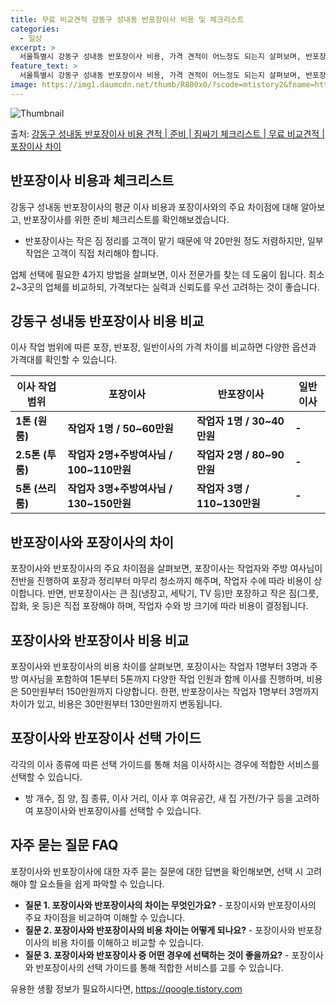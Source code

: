 ```yaml
---
title: 무료 비교견적 강동구 성내동 반포장이사 비용 및 체크리스트
categories:
  - 일상
excerpt: >
  서울특별시 강동구 성내동 반포장이사 비용, 가격 견적이 어느정도 되는지 살펴보며, 반포장이사를 준비함에 있어 짐싸기 준비 체크리스트가 무엇인지 보겠습니다. 마지막으로 포장이사와 차이점을 통해 무료 비교견적으로 어떤 것이 더 합리적인 선택인지 공유 드립니다.강동구 성내동 포장이사 견적 샘플 보기 👈 클릭강동구 성내동 포장이사 가격 살펴보기 👈 클릭강동구 성내동 반포장이사 평균 이사 비용평수강동구 성내동 평균 이사 비용원룸 이사9평 이하 (1톤)30만원~투룸/쓰리룸 이사16평 ~ 20평 (2.5톤)80만원~쓰리룸 이사21평 (5톤) ~110만원~우리집 무료 이사견적 받기 👈 클릭포장 vs 반포장: 주요 차이점가격과 서비스 범위의 차이로 보아 포장 및 반포장 이사의 가장 큰 차이점을 확인할 수 있습니다...
feature_text: >
  서울특별시 강동구 성내동 반포장이사 비용, 가격 견적이 어느정도 되는지 살펴보며, 반포장이사를 준비함에 있어 짐싸기 준비 체크리스트가 무엇인지 보겠습니다. 마지막으로 포장이사와 차이점을 통해 무료 비교견적으로 어떤 것이 더 합리적인 선택인지 공유 드립니다.강동구 성내동 포장이사 견적 샘플 보기 👈 클릭강동구 성내동 포장이사 가격 살펴보기 👈 클릭강동구 성내동 반포장이사 평균 이사 비용평수강동구 성내동 평균 이사 비용원룸 이사9평 이하 (1톤)30만원~투룸/쓰리룸 이사16평 ~ 20평 (2.5톤)80만원~쓰리룸 이사21평 (5톤) ~110만원~우리집 무료 이사견적 받기 👈 클릭포장 vs 반포장: 주요 차이점가격과 서비스 범위의 차이로 보아 포장 및 반포장 이사의 가장 큰 차이점을 확인할 수 있습니다...
image: https://img1.daumcdn.net/thumb/R800x0/?scode=mtistory2&fname=https%3A%2F%2Fblog.kakaocdn.net%2Fdn%2F19LxD%2FbtsHb7X95R2%2F06CsWkwkePNnRkr00CYMfk%2Fimg.webp
---
```


![Thumbnail](https://img1.daumcdn.net/thumb/R800x0/?scode=mtistory2&fname=https%3A%2F%2Fblog.kakaocdn.net%2Fdn%2F19LxD%2FbtsHb7X95R2%2F06CsWkwkePNnRkr00CYMfk%2Fimg.webp)

<p>출처: <a href="https://qoogle.tistory.com/9808" rel="dofollow">강동구 성내동 반포장이사 비용 견적 | 준비 | 짐싸기 체크리스트 | 무료 비교견적 | 포장이사 차이</a> </p>

## 반포장이사 비용과 체크리스트

강동구 성내동 반포장이사의 평균 이사 비용과 포장이사와의 주요 차이점에 대해 알아보고, 반포장이사를 위한 준비 체크리스트를 확인해보겠습니다.

  * 반포장이사는 작은 짐 정리를 고객이 맡기 때문에 약 20만원 정도 저렴하지만, 일부 작업은 고객이 직접 처리해야 합니다.

업체 선택에 필요한 4가지 방법을 살펴보면, 이사 전문가를 찾는 데 도움이 됩니다. 최소 2~3곳의 업체를 비교하되, 가격보다는 실력과
신뢰도를 우선 고려하는 것이 좋습니다.

## 강동구 성내동 반포장이사 비용 비교

이사 작업 범위에 따른 포장, 반포장, 일반이사의 가격 차이를 비교하면 다양한 옵션과 가격대를 확인할 수 있습니다.

**이사 작업 범위** | **포장이사** | **반포장이사** | **일반이사**  
---|---|---|---  
**1톤 (원룸)** | **작업자 1명 / 50~60만원** | **작업자 1명 / 30~40만원** | **-**  
**2.5톤 (투룸)** | **작업자 2명+주방여사님 / 100~110만원** | **작업자 2명 / 80~90만원** | **-**  
**5톤 (쓰리룸)** | **작업자 3명+주방여사님 / 130~150만원** | **작업자 3명 / 110~130만원** | **-**  
  
## 반포장이사와 포장이사의 차이

포장이사와 반포장이사의 주요 차이점을 살펴보면, 포장이사는 작업자와 주방 여사님이 전반을 진행하여 포장과 정리부터 마무리 청소까지 해주며,
작업자 수에 따라 비용이 상이합니다. 반면, 반포장이사는 큰 짐(냉장고, 세탁기, TV 등)만 포장하고 작은 짐(그릇, 잡화, 옷 등)은
직접 포장해야 하며, 작업자 수와 방 크기에 따라 비용이 결정됩니다.

## 포장이사와 반포장이사 비용 비교

포장이사와 반포장이사의 비용 차이를 살펴보면, 포장이사는 작업자 1명부터 3명과 주방 여사님을 포함하여 1톤부터 5톤까지 다양한 작업 인원과
함께 이사를 진행하며, 비용은 50만원부터 150만원까지 다양합니다. 한편, 반포장이사는 작업자 1명부터 3명까지 차이가 있고, 비용은
30만원부터 130만원까지 변동됩니다.

## 포장이사와 반포장이사 선택 가이드

각각의 이사 종류에 따른 선택 가이드를 통해 처음 이사하시는 경우에 적합한 서비스를 선택할 수 있습니다.

  * 방 개수, 짐 양, 짐 종류, 이사 거리, 이사 후 여유공간, 새 집 가전/가구 등을 고려하여 포장이사와 반포장이사를 선택할 수 있습니다.

## 자주 묻는 질문 FAQ

포장이사와 반포장이사에 대한 자주 묻는 질문에 대한 답변을 확인해보면, 선택 시 고려해야 할 요소들을 쉽게 파악할 수 있습니다.

  * **질문 1. 포장이사와 반포장이사의 차이는 무엇인가요?** \- 포장이사와 반포장이사의 주요 차이점을 비교하여 이해할 수 있습니다.
  * **질문 2. 포장이사와 반포장이사의 비용 차이는 어떻게 되나요?** \- 포장이사와 반포장이사의 비용 차이를 이해하고 비교할 수 있습니다.
  * **질문 3. 포장이사와 반포장이사 중 어떤 경우에 선택하는 것이 좋을까요?** \- 포장이사와 반포장이사의 선택 가이드를 통해 적합한 서비스를 고를 수 있습니다.



 

유용한 생활 정보가 필요하시다면, <a href="https://qoogle.tistory.com" rel="dofollow">https://qoogle.tistory.com</a>


